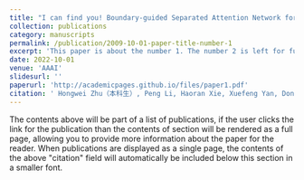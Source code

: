 ```yaml
---
title: "I can find you! Boundary-guided Separated Attention Network for Camouflaged Object Detection"
collection: publications
category: manuscripts
permalink: /publication/2009-10-01-paper-title-number-1
excerpt: 'This paper is about the number 1. The number 2 is left for future work.'
date: 2022-10-01
venue: 'AAAI'
slidesurl: ''
paperurl: 'http://academicpages.github.io/files/paper1.pdf'
citation: ' Hongwei Zhu（本科生）, Peng Li, Haoran Xie, Xuefeng Yan, Dong Liang, Dapeng Chen, Mingqiang Wei, Jing Qin: I can find you! Boundary-guided Separated Attention Network for Camouflaged Object Detection. AAAI, 2022. (CCF A)'
---
```


The contents above will be part of a list of publications, if the user clicks the link for the publication than the contents of section will be rendered as a full page, allowing you to provide more information about the paper for the reader. When publications are displayed as a single page, the contents of the above "citation" field will automatically be included below this section in a smaller font.